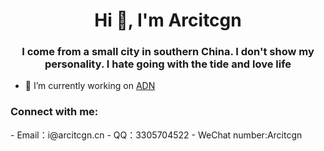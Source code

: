 <h1 align="center">Hi 👋, I'm Arcitcgn</h1>
<h3 align="center">I come from a small city in southern China. I don't show my personality. I hate going with the tide and love life</h3>

- 🔭 I’m currently working on [ADN](https://arcitcgn.cn/171.html)

<h3 align="left">Connect with me:</h3>
<p align="left">
- Email：i@arcitcgn.cn
- QQ：3305704522
- WeChat number:Arcitcgn
</p>
